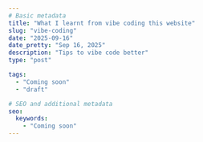 ```yaml
---
# Basic metadata
title: "What I learnt from vibe coding this website"
slug: "vibe-coding"
date: "2025-09-16"
date_pretty: "Sep 16, 2025"
description: "Tips to vibe code better"
type: "post"

tags:
  - "Coming soon"
  - "draft"

# SEO and additional metadata
seo:
  keywords:
    - "Coming soon"
---
```


<!-- Optional markdown content can go here. -->
